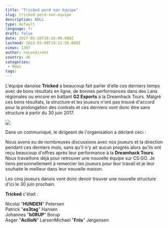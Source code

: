 ```yaml
---
title: "Tricked perd son équipe"
slug: tricked-perd-son-equipe
description: NULL
type: default
language: fr
draft: false
date: 2017-05-26T18:10:00.000Z
lastmod: 2022-05-09T19:12:58.000Z
views: 1387
author: neLendirekt
country: dk
categories:
 - News
tags:
---
```

L'équipe danoise **Tricked** a beaucoup fait parler d'elle ces derniers temps avec de bons résultats en ligne, de bonnes performances dans des Lans régionales ou encore en battant **G2 Esports** à la Dreamhack Tours. Malgré ces bons résultats, la structure et les joueurs n'ont pas trouvé d'accord pour la prolongation des contrats et ces derniers vont donc être sans structure à partir du 30 juin 2017\.   
  
![](/storage/images/59286eae54d1d_trickedjpeg.jpeg)

Dans un communiqué, le dirigeant de l'organisation a déclaré ceci :

Nous avons eu de nombreuses discussions avec nos joueurs et la direction pendant ces derniers mois, sans qu'il n'y ait aucun progrès alors qu'ils ont reçu beaucoup d'offres après leur performance à la **Dreamhack Tours**. Nous travaillons déjà pour retrouver une nouvelle équipe sur CS:GO. Je tiens personnellement à remercier les joueurs pour leur travail et je leur souhaite le meilleur dans leur nouvelle maison. 

Les cinq joueurs danois vont donc devoir trouver une nouvelle structure d'ici le 30 juin prochain.

**Tricked** c'était :

Nicolai "**HUNDEN**" Petersen  
Patrick "**es3tag**" Hansen  
Johannes "**b0RUP**" Borup  
Asger "**AcilioN**" LarsenMichael "**Friis**" Jørgensen
